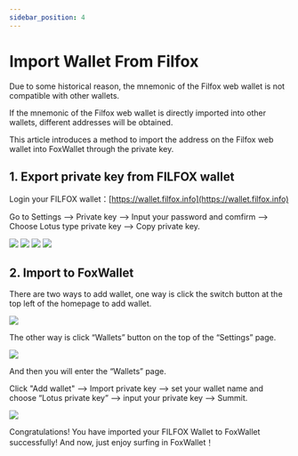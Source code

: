 ```yaml
---
sidebar_position: 4
---
```


# Import Wallet From Filfox
Due to some historical reason, the mnemonic of the Filfox web wallet is not  compatible with other wallets. 

If the mnemonic of the Filfox web wallet is directly imported into other wallets, different addresses will be obtained.

This article introduces a method to import the address on the Filfox web wallet into FoxWallet through the private key.

## 1. Export private key from FILFOX wallet

Login your FILFOX wallet：[https://wallet.filfox.info](https://wallet.filfox.info)

Go to Settings —> Private key —> Input your password and comfirm —> Choose Lotus type private key —> Copy private key.

![](../img/filfox-export-0.png)
![](../img/filfox-export-1.png)
![](../img/filfox-export-2.png)
![](../img/filfox-export-3.png)

## 2. Import to FoxWallet

There are two ways to add wallet, one way is click the switch button at the top left of the homepage to add wallet. 

![](../img/add-wallet-1.png)

The other way is click “Wallets” button on the top of the “Settings” page.

![](../img/add-wallet-2.png)

And then you will enter the “Wallets” page.

Click "Add wallet" —> Import private key —> set your wallet name and choose “Lotus private key” —> input your private key —> Summit.

![](../img/import-lotus.png)

Congratulations! You have imported your FILFOX Wallet to FoxWallet successfully! And now, just enjoy surfing in FoxWallet！
